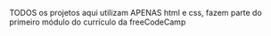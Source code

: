 TODOS os projetos aqui utilizam APENAS html e css, fazem parte do primeiro módulo do currículo da freeCodeCamp 
